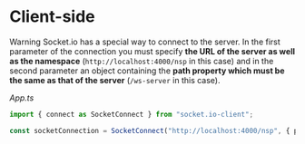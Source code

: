 # Client-side
Warning Socket.io has a special way to connect to the server. In the first parameter of the connection you must specify **the URL of the server as well as the namespace** (`http://localhost:4000/nsp` in this case) and in the second parameter an object containing the **path property which must be the same as that of the server** (`/ws-server` in this case).  

_App.ts_
```typescript
import { connect as SocketConnect } from "socket.io-client";

const socketConnection = SocketConnect("http://localhost:4000/nsp", { path: "/ws-server" });
```
